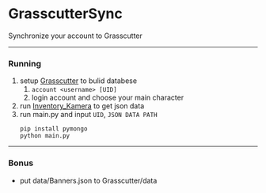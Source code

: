# GrasscutterSync
Synchronize your account to Grasscutter

---
### Running
1. setup [Grasscutter](https://github.com/Grasscutters/Grasscutter) to bulid databese
   1. `account <username> [UID]`
   2. login account and choose your main character
2. run [Inventory_Kamera](https://github.com/Andrewthe13th/Inventory_Kamera) to get json data
3. run main.py and input `UID`, `JSON DATA PATH` 
    ```
    pip install pymongo
    python main.py
    ```

---
### Bonus
 - put data/Banners.json to Grasscutter/data